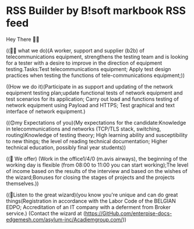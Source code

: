# RSS Builder by B!soft markbook RSS feed

Hey There 👋👋

((🙋‍♀️ what we do)(A worker, support and supplier (b2b) of telecommunications equipment, strengthens the testing team and is looking for a tester with a desire to improve in the direction of equipment testing.Tasks:Test telecommunications equipment; Apply test design practices when testing the functions of tele-communications equipment;))

((How we do it)(Participate in as support and updating of the network equipment testing plan;update functional tests of network equipment and test scenarios for its application; Carry out load and functions testing of network equipment using Payload and HTTPS; Test graphical and text interface of network equipment.)
 
((😊my Expectations of you)(My expectations for the candidate:Knowledge in telecommunications and networks (TCP/TLS stack, switching, routing)Knowledge of testing theory; High learning ability and susceptibility to new things; the level of reading technical documentation; Higher technical education, possibly final year students))

((🍔 We offer) (Work in the office1/4/0 (m.avis airways), the beginning of the working day is flexible (from 08:00 to 11:00 you can start working);The level of income based on the results of the interview and based on the wishes of the wizard;Bonuses for closing the stages of projects and the projects themselves.))

 ((🧙Listen to the great wizard)(you know you're unique and can do great things(Registration in accordance with the Labor Code of the BELGIAN EDPO; Accreditation of an IT company with a deferment from Broker service.)
(Contact the wizard at (https://GitHub.com/enterpise-docs-edgemesh.com/asylum-inc/Acadiemgroup.com/))
